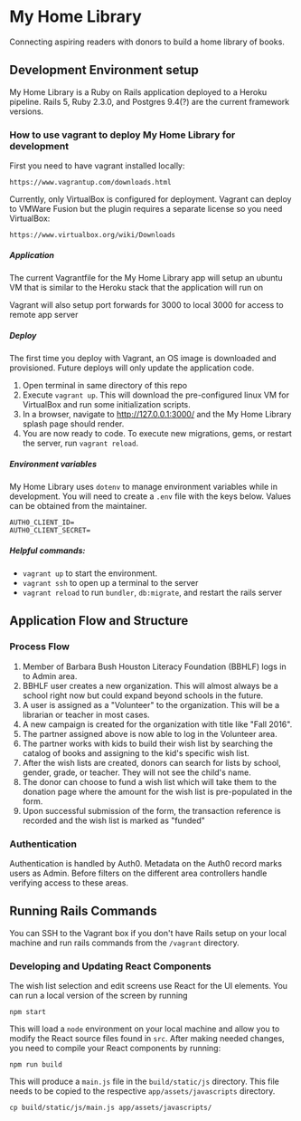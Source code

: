 # My Home Library
Connecting aspiring readers with donors to build a home library of books.

## Development Environment setup

My Home Library is a Ruby on Rails application deployed to a Heroku pipeline. Rails 5, Ruby 2.3.0, and Postgres 9.4(?) are the current framework versions.

### How to use vagrant to deploy My Home Library for development

First you need to have vagrant installed locally:

    https://www.vagrantup.com/downloads.html

Currently, only VirtualBox is configured for deployment. Vagrant can deploy to VMWare Fusion but the plugin requires a separate license so you need VirtualBox:

    https://www.virtualbox.org/wiki/Downloads

##### Application

The current Vagrantfile for the My Home Library app will setup an ubuntu VM that is similar to the Heroku stack that the application will run on

Vagrant will also setup port forwards for 3000 to local 3000 for access to remote app server

##### Deploy

The first time you deploy with Vagrant, an OS image is downloaded and provisioned. Future deploys will only update the application code.

1. Open terminal in same directory of this repo
1. Execute `vagrant up`. This will download the pre-configured linux VM for VirtualBox and run some initialization scripts.
1. In a browser, navigate to http://127.0.0.1:3000/ and the My Home Library splash page should render.
1. You are now ready to code. To execute new migrations, gems, or restart the server, run `vagrant reload`.


##### Environment variables

My Home Library uses `dotenv` to manage environment variables while in development. You will need to create a `.env` file with the keys below. Values can be obtained from the maintainer.

    AUTH0_CLIENT_ID=
    AUTH0_CLIENT_SECRET=

##### Helpful commands:

* `vagrant up` to start the environment.
* `vagrant ssh` to open up a terminal to the server
* `vagrant reload` to run `bundler`, `db:migrate`, and restart the rails server

## Application Flow and Structure

### Process Flow

1. Member of Barbara Bush Houston Literacy Foundation (BBHLF) logs in to Admin area.
1. BBHLF user creates a new organization. This will almost always be a school right now but could expand beyond schools in the future.
1. A user is assigned as a "Volunteer" to the organization. This will be a librarian or teacher in most cases.
1. A new campaign is created for the organization with title like "Fall 2016".
1. The partner assigned above is now able to log in the Volunteer area.
1. The partner works with kids to build their wish list by searching the catalog of books and assigning to the kid's specific wish list.
1. After the wish lists are created, donors can search for lists by school, gender, grade, or teacher. They will not see the child's name.
1. The donor can choose to fund a wish list which will take them to the donation page where the amount for the wish list is pre-populated in the form.
1. Upon successful submission of the form, the transaction reference is recorded and the wish list is marked as "funded"

### Authentication

Authentication is handled by Auth0. Metadata on the Auth0 record marks users as Admin. Before filters on the different area controllers handle verifying access to these areas.

## Running Rails Commands

You can SSH to the Vagrant box if you don't have Rails setup on your local machine and run rails commands from the `/vagrant` directory.

### Developing and Updating React Components

The wish list selection and edit screens use React for the UI elements. You can run a local version of the screen by running

    npm start

This will load a `node` environment on your local machine and allow you to modify the React source files found in `src`. After making needed changes, you need to compile your React components by running:

    npm run build

This will produce a `main.js` file in the `build/static/js` directory. This file needs to be copied to the respective `app/assets/javascripts` directory.

    cp build/static/js/main.js app/assets/javascripts/

